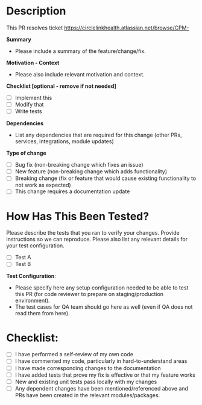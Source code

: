 # Description

This PR resolves ticket https://circlelinkhealth.atlassian.net/browse/CPM-

**Summary**
- Please include a summary of the feature/change/fix.

**Motivation - Context**
- Please also include relevant motivation and context.

**Checklist [optional - remove if not needed]**
- [ ] Implement this
- [ ] Modify that
- [ ] Write tests

**Dependencies**
- List any dependencies that are required for this change (other PRs, services, integrations, module updates) 

**Type of change**

- [ ] Bug fix (non-breaking change which fixes an issue)
- [ ] New feature (non-breaking change which adds functionality)
- [ ] Breaking change (fix or feature that would cause existing functionality to not work as expected)
- [ ] This change requires a documentation update

# How Has This Been Tested?

Please describe the tests that you ran to verify your changes. Provide instructions so we can reproduce. Please also list any relevant details for your test configuration.

- [ ] Test A
- [ ] Test B

**Test Configuration**:
- Please specify here any setup configuration needed to be able to test this PR (for code reviewer to prepare on staging/production environment).
- The test cases for QA team should go here as well (even if QA does not read them from here).

# Checklist:

- [ ] I have performed a self-review of my own code
- [ ] I have commented my code, particularly in hard-to-understand areas
- [ ] I have made corresponding changes to the documentation
- [ ] I have added tests that prove my fix is effective or that my feature works
- [ ] New and existing unit tests pass locally with my changes
- [ ] Any dependent changes have been mentioned/referenced above and PRs have been created in the relevant modules/packages.
